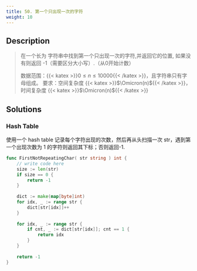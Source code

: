 ```yaml
---
title: 50. 第一个只出现一次的字符
weight: 10
---
```



## Description
> 在一个长为 字符串中找到第一个只出现一次的字符,并返回它的位置, 如果没有则返回 -1（需要区分大小写）.（从0开始计数）
> 
> 
> 数据范围：{{< katex >}}$0 \le n \le 10000${{< /katex >}}，且字符串只有字母组成。
> 要求：空间复杂度 {{< katex >}}$\Omicron(n)${{< /katex >}}，时间复杂度 {{< katex >}}$\Omicron(n)${{< /katex >}}

## Solutions

### Hash Table

使用一个 hash table 记录每个字符出现的次数，然后再从头扫描一次 str，遇到第一个出现次数为 1 的字符则返回其下标；否则返回-1.
```go
func FirstNotRepeatingChar( str string ) int {
    // write code here
    size := len(str)
    if size == 0 {
        return -1
    }
    
    dict := make(map[byte]int)
    for idx, _ := range str {
        dict[str[idx]]++
    }
    
    for idx, _ := range str {
        if cnt, _ := dict[str[idx]]; cnt == 1 {
            return idx
        }
    }
    
    return -1
}
```
